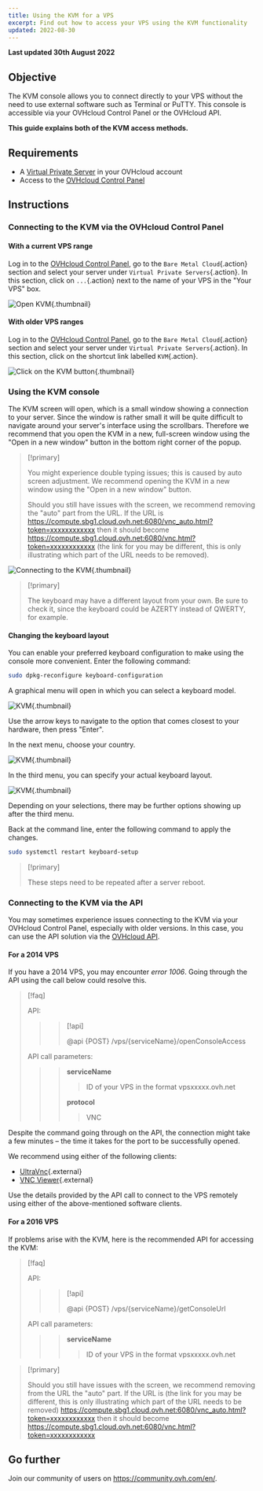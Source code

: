 ```yaml
---
title: Using the KVM for a VPS
excerpt: Find out how to access your VPS using the KVM functionality
updated: 2022-08-30
---
```


**Last updated 30th August 2022**

## Objective

The KVM console allows you to connect directly to your VPS without the need to use external software such as Terminal or PuTTY. This console is accessible via your OVHcloud Control Panel or the OVHcloud API.  

**This guide explains both of the KVM access methods.**

## Requirements

- A [Virtual Private Server](https://www.ovhcloud.com/en-ca/vps/) in your OVHcloud account
- Access to the [OVHcloud Control Panel](https://ca.ovh.com/auth/?action=gotomanager&from=https://www.ovh.com/ca/en/&ovhSubsidiary=ca)

## Instructions

### Connecting to the KVM via the OVHcloud Control Panel

#### With a current VPS range

Log in to the [OVHcloud Control Panel](https://ca.ovh.com/auth/?action=gotomanager&from=https://www.ovh.com/ca/en/&ovhSubsidiary=ca), go to the `Bare Metal Cloud`{.action} section and select your server under `Virtual Private Servers`{.action}. In this section, click on `...`{.action} next to the name of your VPS in the "Your VPS" box.

![Open KVM](images/kvm-new1.png){.thumbnail}

#### With older VPS ranges

Log in to the [OVHcloud Control Panel](https://ca.ovh.com/auth/?action=gotomanager&from=https://www.ovh.com/ca/en/&ovhSubsidiary=ca), go to the `Bare Metal Cloud`{.action} section and select your server under `Virtual Private Servers`{.action}. In this section, click on the shortcut link labelled `KVM`{.action}.

![Click on the KVM button](images/kvm-new2.png){.thumbnail}

### Using the KVM console

The KVM screen will open, which is a small window showing a connection to your server. Since the window is rather small it will be quite difficult to navigate around your server's interface using the scrollbars. Therefore we recommend that you open the KVM in a new, full-screen window using the "Open in a new window" button in the bottom right corner of the popup.

> [!primary]
>
> You might experience double typing issues; this is caused by auto screen adjustment. We recommend opening the KVM in a new window using the "Open in a new window" button.
>
> Should you still have issues with the screen, we recommend removing the "auto" part from the URL. If the URL is https://compute.sbg1.cloud.ovh.net:6080/vnc_auto.html?token=xxxxxxxxxxxx then it should become https://compute.sbg1.cloud.ovh.net:6080/vnc.html?token=xxxxxxxxxxxx (the link for you may be different, this is only illustrating which part of the URL needs to be removed).
>

![Connecting to the KVM](images/kvm_screen.png){.thumbnail}

> [!primary]
>
> The keyboard may have a different layout from your own. Be sure to check it, since the keyboard could be AZERTY instead of QWERTY, for example.
>

#### Changing the keyboard layout

You can enable your preferred keyboard configuration to make using the console more convenient. Enter the following command:

```bash
sudo dpkg-reconfigure keyboard-configuration
```

A graphical menu will open in which you can select a keyboard model.

![KVM](images/kvm_vps01.png){.thumbnail}

Use the arrow keys to navigate to the option that comes closest to your hardware, then press "Enter".

In the next menu, choose your country.

![KVM](images/kvm_vps02.png){.thumbnail}

In the third menu, you can specify your actual keyboard layout.

![KVM](images/kvm_vps03.png){.thumbnail}

Depending on your selections, there may be further options showing up after the third menu.

Back at the command line, enter the following command to apply the changes.

```bash
sudo systemctl restart keyboard-setup
```

> [!primary]
>
> These steps need to be repeated after a server reboot.
>

### Connecting to the KVM via the API

You may sometimes experience issues connecting to the KVM via your OVHcloud Control Panel, especially with older versions. In this case, you can use the API solution via the [OVHcloud API](https://ca.api.ovh.com/).

#### For a 2014 VPS

If you have a 2014 VPS, you may encounter *error 1006*. Going through the API using the call below could resolve this.

> [!faq]
>
> API:
>
>> > [!api]
>> >
>> > @api {POST} /vps/{serviceName}/openConsoleAccess
>> >
>>
>
> API call parameters:
>
>> > **serviceName**
>> >
>> >> ID of your VPS in the format vpsxxxxx.ovh.net
>> >
>> > **protocol** 
>> >
>> >> VNC
>

Despite the command going through on the API, the connection might take a few minutes – the time it takes for the port to be successfully opened.

We recommend using either of the following clients:

- [UltraVnc](https://www.uvnc.com/downloads/ultravnc.html){.external}
- [VNC Viewer](https://www.realvnc.com/en/connect/download/viewer/){.external}

Use the details provided by the API call to connect to the VPS remotely using either of the above-mentioned software clients.

#### For a 2016 VPS

If problems arise with the KVM, here is the recommended API for accessing the KVM:

> [!faq]
>
> API:
>
>> > [!api]
>> >
>> > @api {POST} /vps/{serviceName}/getConsoleUrl
>> >
>>
>
> API call parameters:
>
>> > **serviceName**
>> >
>> >> ID of your VPS in the format vpsxxxxx.ovh.net
>

> [!primary]
>
> Should you still have issues with the screen, we recommend removing from the URL the "auto" part. If the URL is (the link for you may be different, this is only illustrating which part of the URL needs to be removed) https://compute.sbg1.cloud.ovh.net:6080/vnc_auto.html?token=xxxxxxxxxxxx then it should become https://compute.sbg1.cloud.ovh.net:6080/vnc.html?token=xxxxxxxxxxxx
>

## Go further

Join our community of users on <https://community.ovh.com/en/>.
